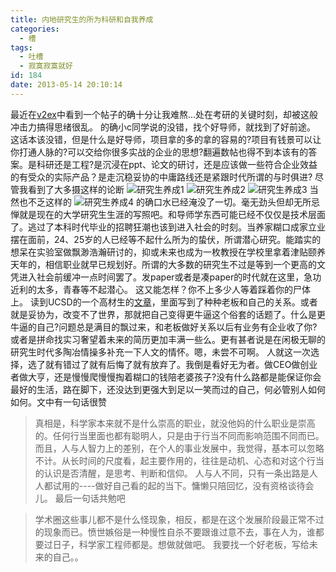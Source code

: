 ```yaml
---
title: 内地研究生的所为科研和自我养成
categories:
  - 槽
tags:
  - 吐槽
  - 寂寞寂寞就好
id: 184
date: 2013-05-14 20:10:14
---
```


  最近在[v2ex](http://v2ex.com "v2ex")中看到一个帖子的确十分让我难熬...处在考研的关键时刻，却被这般冲击力搞得思绪很乱。
  的确小c同学说的没错，找个好导师，就找到了好前途。
  这话本该没错，但是什么是好导师，项目拿的多的拿的容易的?项目有钱景可以让你打通人脉的?可以交给你很多实战的企业的思想?翻遍数帖也得不到本该有的答案。是科研还是工程?是沉浸在ppt、论文的研讨，还是应该做一些符合企业效益的有受众的实际产品？是走沉稳妥协的中庸路线还是紧跟时代所谓的与时俱进?
尽管我看到了大多摄这样的论断
![研究生养成1](http://i1061.photobucket.com/albums/t476/ov_beeshoot/635583B72.jpg)
![研究生养成2](http://i1061.photobucket.com/albums/t476/ov_beeshoot/635583B7.jpg)
![研究生养成3](http://i1061.photobucket.com/albums/t476/ov_beeshoot/635583B71.jpg)
当然也不乏这样的
![研究生养成4](http://i1061.photobucket.com/albums/t476/ov_beeshoot/635583B74.jpg)
    的确口水已经淹没了一切。毫无劲头但却无所忌惮就是现在的大学研究生生涯的写照吧。和导师学东西可能已经不仅仅是技术层面了。逃过了本科时代毕业的招聘狂潮也该到进入社会的时刻。当养家糊口成家立业摆在面前，24、25岁的人已经等不起什么所为的蛰伏，所谓潜心研究。能踏实的想呆在实验室做飘渺浩瀚研讨的，抑或未来也成为一枚教授在学校里拿着津贴颐养天年的，相信职业就早已规划好。所谓的大多数的研究生不过是等到一个更高的文凭进入社会前缓冲一点时间罢了。发paper或者是凑paper的时代就在这里，急功近利的太多，青春等不起潜心。
    这又能怎样？你不上多少人等着踩着你的尸体上。
    读到UCSD的一个高材生的[文章](http://blog.liulonnie.net/?p=3310)，里面写到了种种老板和自己的关系。或者就是妥协为，改变不了世界，那就把自己变得更牛逼这个俗套的话题了。什么是更牛逼的自己?问题总是满目的飘过来，和老板做好关系以后有业务有企业收了你?或者是拼命找实习奢望着未来的简历更加丰满一些么。更有甚者说是在闲极无聊的研究生时代多陶冶情操多补充一下人文的情怀。嗯，未尝不可啊。
    人就这一次选择，选了就有错过了就有后悔了就有放弃了。我倒是看好无为者。做CEO做创业者做大亨，还是慢慢爬慢慢掏着糊口的钱陪老婆孩子?没有什么路都是能保证你会最好的生活，路在脚下，还没达到更强大到足以一笑而过的自己，何必管别人如何如何。文中有一句话很赞

> 真相是，科学家本来就不是什么崇高的职业，就没他妈的什么职业是崇高的。任何行当里面也都有聪明人，只是由于行当不同而影响范围不同而已。而且，人与人智力上的差别，在个人的事业发展中，我觉得，基本可以忽略不计。从长时间的尺度看，起主要作用的，往往是动机、心态和对这个行当的认识是否清醒，是思考、判断和信仰。
人与人不同，只有一条出路是人人都试用的----做好自己看的起的当下。慵懒只陪回忆，没有资格谈待会儿。
最后一句话共勉吧

> 学术圈这些事儿都不是什么怪现象，相反，都是在这个发展阶段最正常不过的现象而已。愤世嫉俗是一种慢性自杀不要跟谁过意不去，事在人为，谁都要过日子，科学家工程师都是。想做就做吧。
    我要找一个好老板，写给未来的自己。。